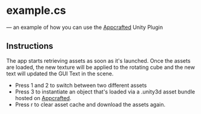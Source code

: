 # example.cs
— an example of how you can use the [Appcrafted](http://www.appcrafted.com/) Unity Plugin

## Instructions

The app starts retrieving assets as soon as it's launched. Once the assets are loaded, the new texture will be applied to the rotating cube and the new text will updated the GUI Text in the scene. 

- Press 1 and 2 to switch between two different assets
- Press 3 to instantiate an object that's loaded via a .unity3d asset bundle hosted on [Appcrafted](http://appcrafted.com/).
- Press r to clear asset cache and download the assets again.
